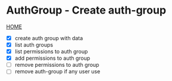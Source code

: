# AuthGroup - Create auth-group

[HOME](../../README.md)

- [x] create auth group with data
- [x] list auth groups
- [x] list permissions to auth group
- [x] add permissions to auth group
- [ ] remove permissions to auth group
- [ ] remove auth-group if any user use
